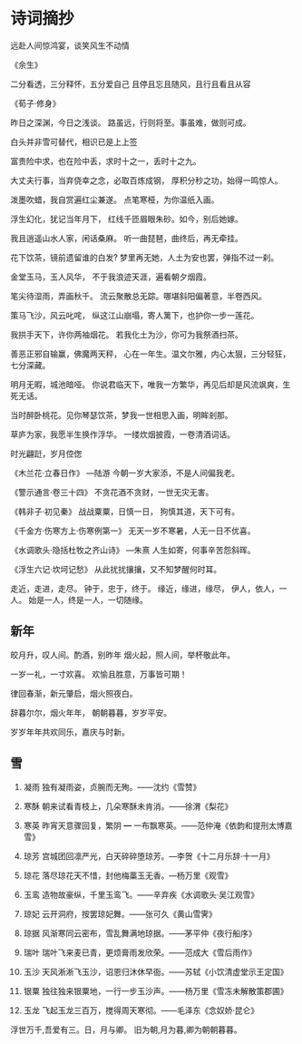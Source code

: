 # 诗词摘抄

远赴人间惊鸿宴，谈笑风生不动情

《余生》

二分看透，三分释怀，五分爱自己
且停且忘且随风，且行且看且从容

《荀子·修身》

昨日之深渊，今日之浅谈。
路虽远，行则将至。事虽难，做则可成。

白头并非雪可替代，相识已是上上签

富贵险中求，也在险中丢，求时十之一，丢时十之九。

大丈夫行事，当弃侥幸之念，必取百炼成钢，
厚积分秒之功，始得一鸣惊人。

泼墨吹蜡，我自赏遍红尘兼遂。
点笔寒桠，为你温纸入画。

浮生幻化，犹记当年月下，
红线千匝眉眼朱砂。如今，别后她嫁。

我且逍遥山水人家，闲话桑麻。
听一曲琵琶，曲终后，再无牵挂。

花下饮茶，镜前遗留谁的白发?
梦里再无她，人土为安也罢，弹指不过一刹。

金堂玉马，玉人风华，
不于我浪迹天涯，遍看朝夕烟霞。

笔尖待湿雨，弄画秋千。
流云聚散总无踪。哪堪斜阳偏著意，半卷西风。

策马飞沙，风云叱咤，
纵这江山崩塌，寄人篱下，也护你一步一莲花。

我拱手天下，许你两袖烟花。
若我化土为沙，你可为我祭酒扫茶。

善恶正邪自输赢，佛魔两天秤，
心在一年生。温文尔雅，内心太狠，三分轻狂，七分深藏。

明月无暇，城池暗哑。
你说君临天下，唯我一方繁华，再见后却是风流飒爽，生死无话。

当时醉卧桃花。见你琴瑟饮茶，梦我一世相思入画，明眸剎那。

草庐为家，我愿半生换作浮华。
一缕炊烟披霞，一卷清酒词话。

时光翩跹，岁月倥偬

《木兰花·立春日作》 —陆游
今朝一岁大家添，不是人间偏我老。

《警示通言·卷三十四》
不贪花酒不贪财，一世无灾无害。

《韩非子·初见秦》
战战粟粟，日慎一日，
狗慎其道，天下可有。

《千金方·伤寒方上·伤寒例第一》
无天一岁不寒暑，人无一日不优喜。

《水调歌头·隐括杜牧之齐山诗》 —朱熹
人生如寄，何事辛苦怨斜晖。

《浮生六记·坎坷记愁》
从此扰扰攘攘，又不知梦醒何时耳。

走近，走进，走尽。
钟于，忠于，终于。
缘近，缘进，缘尽，
伊人，依人，一人。
始是一人，终是一人，一切随缘。

## 新年

皎月升，叹人间。酌酒，别昨年
烟火起，照人间，举杯敬此年。

一岁一礼，一寸欢喜。
欢愉且胜意，万事皆可期！

律回春渐，新元肇启，烟火照夜白。

辞暮尔尔，烟火年年，
朝朝暮暮，岁岁平安。

岁岁年年共欢同乐，嘉庆与时新。

## 雪

1. 凝雨
   独有凝雨姿，贞腕而无殉。——沈约《雪赞》

2. 寒酥
   朝来试看青枝上，几朵寒酥未肯消。——徐渭《梨花》

3. 寒英
   昨宵天意骤回复，繁阴 ━ 一布飘寒英。——范仲淹《依韵和提刑太博嘉雪》

4. 琼芳
   宫城团回凛严光，白天碎碎堕琼芳。—李贺《十二月乐辞·十一月》

5. 琼花
   落尽琼花天不惜，封他梅藁玉无香。—杨万里《观雪》

6. 玉鸾
   造物故豪纵，千里玉鸾飞。——辛弃疾《水调歌头·吴江观雪》

7. 琼妃
   云开洞府，按罢琼妃舞。——张可久《黄山雪霁》

8. 琼据
   风渐寒同云密布，雪乱舞满地琼据。——茅平仲《夜行船序》

9. 瑞叶
   瑞叶飞来麦已青，更烦膏雨发欣荣。——范成大《雪后雨作》

10. 玉沙
    天风淅淅飞玉沙，诏恩归沐休早衙。——苏轼《小饮清虚堂示王定国》

11. 银粟
    独往独来银粟地，一行一步玉沙声。——杨万里《雪冻未解散策郡圃》
12. 玉龙
    飞起玉龙三百万，搅得周天寒彻。——毛泽东《念奴娇·昆仑》

浮世万千,吾爱有三。日，月与卿。
旧为朝,月为暮,卿为朝朝暮暮。
